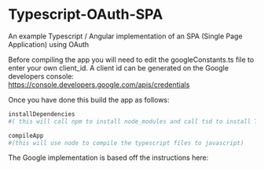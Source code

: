 # Typescript-OAuth-SPA

An example Typescript / Angular implementation of an SPA (Single Page Application) using OAuth

Before compiling the app you will need to edit the googleConstants.ts file to enter your own client_id. A client id can be generated on the Google developers console: https://console.developers.google.com/apis/credentials

Once you have done this build the app as follows:

```bash
installDependencies
#( this will call npm to install node_modules and call tsd to install Typescript Declaration files)

compileApp
#(this will use node to compile the typescript files to javascript)
```

The Google implementation is based off the instructions here:
